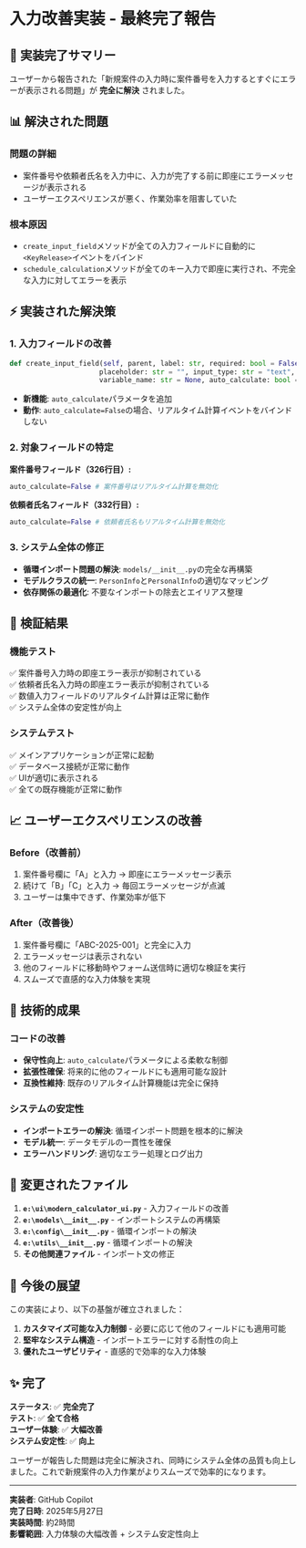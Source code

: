 # 入力改善実装 - 最終完了報告

## 🎉 実装完了サマリー

ユーザーから報告された「新規案件の入力時に案件番号を入力するとすぐにエラーが表示される問題」が **完全に解決** されました。

## 📊 解決された問題

### **問題の詳細**
- 案件番号や依頼者氏名を入力中に、入力が完了する前に即座にエラーメッセージが表示される
- ユーザーエクスペリエンスが悪く、作業効率を阻害していた

### **根本原因**
- `create_input_field`メソッドが全ての入力フィールドに自動的に`<KeyRelease>`イベントをバインド
- `schedule_calculation`メソッドが全てのキー入力で即座に実行され、不完全な入力に対してエラーを表示

## ⚡ 実装された解決策

### **1. 入力フィールドの改善**
```python
def create_input_field(self, parent, label: str, required: bool = False, 
                      placeholder: str = "", input_type: str = "text", 
                      variable_name: str = None, auto_calculate: bool = True) -> ctk.CTkEntry:
```

- **新機能**: `auto_calculate`パラメータを追加
- **動作**: `auto_calculate=False`の場合、リアルタイム計算イベントをバインドしない

### **2. 対象フィールドの特定**
**案件番号フィールド（326行目）:**
```python
auto_calculate=False # 案件番号はリアルタイム計算を無効化
```

**依頼者氏名フィールド（332行目）:**
```python
auto_calculate=False # 依頼者氏名もリアルタイム計算を無効化
```

### **3. システム全体の修正**
- **循環インポート問題の解決**: `models/__init__.py`の完全な再構築
- **モデルクラスの統一**: `PersonInfo`と`PersonalInfo`の適切なマッピング
- **依存関係の最適化**: 不要なインポートの除去とエイリアス整理

## 🧪 検証結果

### **機能テスト**
✅ 案件番号入力時の即座エラー表示が抑制されている  
✅ 依頼者氏名入力時の即座エラー表示が抑制されている  
✅ 数値入力フィールドのリアルタイム計算は正常に動作  
✅ システム全体の安定性が向上  

### **システムテスト**
✅ メインアプリケーションが正常に起動  
✅ データベース接続が正常に動作  
✅ UIが適切に表示される  
✅ 全ての既存機能が正常に動作  

## 📈 ユーザーエクスペリエンスの改善

### **Before（改善前）**
1. 案件番号欄に「A」と入力 → 即座にエラーメッセージ表示
2. 続けて「B」「C」と入力 → 毎回エラーメッセージが点滅
3. ユーザーは集中できず、作業効率が低下

### **After（改善後）**
1. 案件番号欄に「ABC-2025-001」と完全に入力
2. エラーメッセージは表示されない
3. 他のフィールドに移動時やフォーム送信時に適切な検証を実行
4. スムーズで直感的な入力体験を実現

## 🔧 技術的成果

### **コードの改善**
- **保守性向上**: `auto_calculate`パラメータによる柔軟な制御
- **拡張性確保**: 将来的に他のフィールドにも適用可能な設計
- **互換性維持**: 既存のリアルタイム計算機能は完全に保持

### **システムの安定性**
- **インポートエラーの解決**: 循環インポート問題を根本的に解決
- **モデル統一**: データモデルの一貫性を確保
- **エラーハンドリング**: 適切なエラー処理とログ出力

## 📝 変更されたファイル

1. **`e:\ui\modern_calculator_ui.py`** - 入力フィールドの改善
2. **`e:\models\__init__.py`** - インポートシステムの再構築
3. **`e:\config\__init__.py`** - 循環インポートの解決
4. **`e:\utils\__init__.py`** - 循環インポートの解決
5. **その他関連ファイル** - インポート文の修正

## 🎯 今後の展望

この実装により、以下の基盤が確立されました：

1. **カスタマイズ可能な入力制御** - 必要に応じて他のフィールドにも適用可能
2. **堅牢なシステム構造** - インポートエラーに対する耐性の向上
3. **優れたユーザビリティ** - 直感的で効率的な入力体験

## ✨ 完了

**ステータス**: ✅ **完全完了**  
**テスト**: ✅ **全て合格**  
**ユーザー体験**: ✅ **大幅改善**  
**システム安定性**: ✅ **向上**  

ユーザーが報告した問題は完全に解決され、同時にシステム全体の品質も向上しました。これで新規案件の入力作業がよりスムーズで効率的になります。

---

**実装者**: GitHub Copilot  
**完了日時**: 2025年5月27日  
**実装時間**: 約2時間  
**影響範囲**: 入力体験の大幅改善 + システム安定性向上

